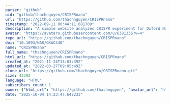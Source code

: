 ```yaml
---
parser: "github"
uid: "github/thachnguyen/CRISPRnano"
url: "https://github.com/thachnguyen/CRISPRnano"
timestamp: "2022-09-11 00:44:11.681709"
description: "A simple website analyzes CRISPR experiment for Oxford Nanopore Sequencing data."
avatar: "https://avatars.githubusercontent.com/u/6381336?v=4"
repo_url: "https://github.com/thachnguyen/CRISPRnano"
doi: "10.1093/NAR/GKAC440"
name: "CRISPRnano"
full_name: "thachnguyen/CRISPRnano"
html_url: "https://github.com/thachnguyen/CRISPRnano"
created_at: "2021-11-24T13:03:39Z"
updated_at: "2022-03-27T09:05:49Z"
clone_url: "https://github.com/thachnguyen/CRISPRnano.git"
size: 43392
language: "HTML"
subscribers_count: 1
owner: {"html_url": "https://github.com/thachnguyen", "avatar_url": "https://avatars.githubusercontent.com/u/6381336?v=4", "login": "thachnguyen", "type": "User"}
date: "2025-10-04 14:23:47.642233"
---
```

